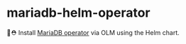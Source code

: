 # mariadb-helm-operator
🦭⛑️ Install [MariaDB operator](https://github.com/mmontes11/mariadb-operator) via OLM using the Helm chart.
